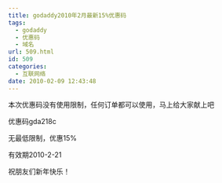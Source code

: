 ```yaml
---
title: godaddy2010年2月最新15%优惠码
tags:
  - godaddy
  - 优惠码
  - 域名
url: 509.html
id: 509
categories:
  - 互联网络
date: 2010-02-09 12:43:48
---
```


本次优惠码没有使用限制，任何订单都可以使用，马上给大家献上吧  

优惠码gda218c  

无最低限制，优惠15%  

有效期2010-2-21  

祝朋友们新年快乐！